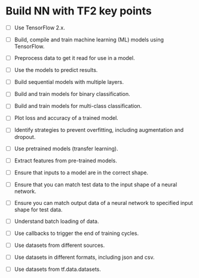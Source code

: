 # Build NN with TF2 key points

- [ ]  Use TensorFlow 2.x.
- [ ]  Build, compile and train machine learning (ML) models using TensorFlow.
- [ ]  Preprocess data to get it read for use in a model.
- [ ]  Use the models to predict results.
- [ ]  Build sequential models with multiple layers.
- [ ]  Build and train models for binary classification.
- [ ]  Build and train models for multi-class classification.
- [ ]  Plot loss and accuracy of a trained model.
- [ ]  Identify strategies to prevent overfitting, including augmentation and dropout.
- [ ]  Use pretrained models (transfer learning).
- [ ]  Extract features from pre-trained models.
- [ ]  Ensure that inputs to a model are in the correct shape.
- [ ]  Ensure that you can match test data to the input shape of a neural network.
- [ ]  Ensure you can match output data of a neural network to specified input shape for test data.
- [ ]  Understand batch loading of data.
- [ ]  Use callbacks to trigger the end of training cycles.
- [ ]  Use datasets from different sources.
- [ ]  Use datasets in different formats, including json and csv.
- [ ]  Use datasets from tf.data.datasets.

